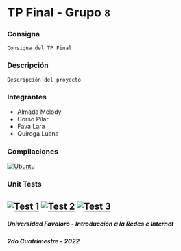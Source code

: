 # TP Final - Grupo `8`
### Consigna
    Consigna del TP Final
### Descripción
    Descripción del proyecto
### Integrantes
- Almada Melody 
- Corso Pilar
- Fava Lara
- Quiroga Luana
### Compilaciones
[![Ubuntu](https://github.com/UF-IRI/TP_Final/actions/workflows/ubuntu.yml/badge.svg)](https://github.com/UF-IRI/TP_Final/actions/workflows/ubuntu.yml)
### Unit Tests
[![Test 1](https://github.com/UF-IRI/TP_Final/actions/workflows/test_1.yml/badge.svg)](https://github.com/UF-IRI/TP_Final/actions/workflows/test_1.yml)
[![Test 2](https://github.com/UF-IRI/TP_Final/actions/workflows/test_2.yml/badge.svg)](https://github.com/UF-IRI/TP_Final/actions/workflows/test_2.yml)
[![Test 3](https://github.com/UF-IRI/TP_Final/actions/workflows/test_3.yml/badge.svg)](https://github.com/UF-IRI/TP_Final/actions/workflows/test_3.yml)
---
##### Universidad Favaloro - Introducción a la Redes e Internet
##### 2do Cuatrimestre - 2022
